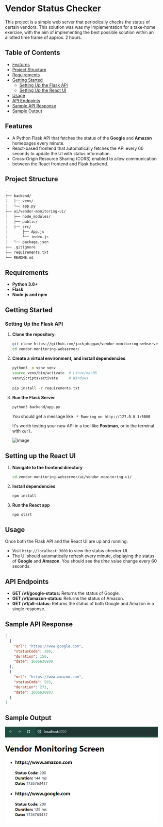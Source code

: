 ﻿# Vendor Status Checker

This project is a simple web server that periodically checks the status of certain vendors.
This solution was was my implementation for a take-home exercise, with the aim of implementing the best possible solution within an allotted time frame of approx. 2 hours.

## Table of Contents

- [Features](#features)
- [Project Structure](#project-structure)
- [Requirements](#requirements)
- [Getting Started](#getting-started)
  - [Setting Up the Flask API](#setting-up-the-flask-api)
  - [Setting Up the React UI](#setting-up-the-react-ui)
- [Usage](#usage)
- [API Endpoints](#api-endpoints)
- [Sample API Response](#sample-api-response)
- [Sample Output](#sample-output)

## Features

- A Python Flask API that fetches the status of the **Google** and **Amazon** homepages every minute.
- React-based frontend that automatically fetches the API every 60 seconds to update the UI with status information.
- Cross-Origin Resource Sharing (CORS) enabled to allow communication between the React frontend and Flask backend.

## Project Structure

```bash
.
├── backend/
│   ├── venv/
│   └── app.py
├── ui/vendor-monitoring-ui/
│   ├── node_modules/
│   ├── public/
│   ├── src/
│       ├── App.js
│       └── index.js
│   └── package.json
├── .gitignore
├── requirements.txt
└── README.md
```

## Requirements
- **Python 3.8+**
- **Flask**
- **Node.js and npm**

## Getting Started

### Setting Up the Flask API

1. **Clone the repository**:
    ```bash
    git clone https://github.com/jackjduggan/vendor-monitoring-webserver.git
    cd vendor-monitoring-webserver/
    ```

2. **Create a virtual environment, and install dependencies**:
    ```bash
    python3 -m venv venv
    source venv/bin/activate  # Linux/macOS
    venv\Scripts\activate     # Windows

    pip install -r requirements.txt
    ```

3. **Run the Flask Server**
    ```bash
    python3 backend/app.py
    ```

    You should get a message like ` * Running on http://127.0.0.1:5000`

   It's worth testing your new API in a tool like **Postman**, or in the terminal with `curl`.
   
   ![image](https://github.com/user-attachments/assets/55c24233-598b-457a-a4f1-f41a6135c833)

## Setting up the React UI

1. **Navigate to the frontend directory**
    ```bash
    cd vendor-monitoring-webserver/ui/vendor-monitoring-ui/
    ```

2. **Install dependencies**
    ```bash
    npm install
    ```

3. **Run the React app**
    ```bash
    npm start
    ```

## Usage

Once both the Flask API and the React UI are up and running:
- Visit `http://localhost:3000` to view the status checker UI.
- The UI should automatically refresh every minute, displaying the status of **Google** and **Amazon**. You should see the *time* value change every 60 seconds.

## API Endpoints

- **GET /v1/google-status:** Returns the status of Google.
- **GET /v1/amazon-status:** Returns the status of Amazon.
- **GET /v1/all-status:** Returns the status of both Google and Amazon in a single response.

## Sample API Response

```json
[
  {
    "url": "https://www.google.com",
    "statusCode": 200,
    "duration": 150,
    "date": 1606636800
  },
  {
    "url": "https://www.amazon.com",
    "statusCode": 503,
    "duration": 273,
    "date": 1606636803
  }
]
```

## Sample Output

![An image showing the output displayed on the React UI](assets/react-ui.png)
